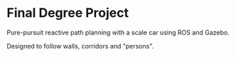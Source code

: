 # Final Degree Project

Pure-pursuit reactive path planning with a scale car using ROS and Gazebo.

Designed to follow walls, corridors and "persons".
